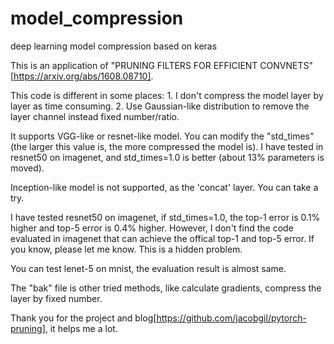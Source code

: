 # model_compression
deep learning model compression based on keras

This is an application of "PRUNING FILTERS FOR EFFICIENT CONVNETS"[https://arxiv.org/abs/1608.08710].

This code is different in some places: 1. I don't compress the model layer by layer as time consuming. 2. Use Gaussian-like distribution to remove the layer channel instead fixed number/ratio.

It supports VGG-like or resnet-like model. You can modify the "std_times"(the larger this value is, the more compressed the model is). I have tested in resnet50 on imagenet, and std_times=1.0 is better (about 13% parameters is moved).

Inception-like model is not supported, as the 'concat' layer. You can take a try.

I have tested resnet50 on imagenet, if std_times=1.0, the top-1 error is 0.1% higher and top-5 error is 0.4% higher. However, I don't find the code evaluated in imagenet that can achieve the offical top-1 and top-5 error. If you know, please let me know. This is a hidden problem.

You can test lenet-5 on mnist, the evaluation result is almost same.

The "bak" file is other tried methods, like calculate gradients, compress the layer by fixed number.

Thank you for the project and blog[https://github.com/jacobgil/pytorch-pruning], it helps me a lot.
